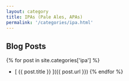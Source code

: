 ```yaml
---
layout: category
title: IPAs (Pale Ales, APAs)
permalink: '/categories/ipa.html'
---
```


## Blog Posts

{% for post in site.categories['ipa'] %}
  *  [ {{ post.title }} ]({{ post.url }})
{% endfor %}
